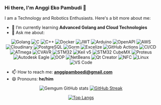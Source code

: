 ### Hi there, I'm Anggi Eko Pambudi 👋

I am a Technology and Robotics Enthusiasts. Here's a bit more about me:

- 🌱 I’m currently learning **Advanced Golang and Cloud Technologies**
- 💬 Ask me about:

<p align="center">
  <img alt="Golang" src="https://img.shields.io/badge/-Golang-00ADD8?style=flat-square&logo=go&logoColor=white" />
  <img alt="C" src="https://img.shields.io/badge/-C-A8B9CC?style=flat-square&logo=c&logoColor=white" />
  <img alt="C++" src="https://img.shields.io/badge/-C++-00599C?style=flat-square&logo=cplusplus&logoColor=white" />
  <img alt="Docker" src="https://img.shields.io/badge/-Docker-46a2f1?style=flat-square&logo=docker&logoColor=white" />
  <img alt="JWT" src="https://img.shields.io/badge/-JWT-000000?style=flat-square&logo=jsonwebtokens&logoColor=white" />
  <img alt="Arduino" src="https://img.shields.io/badge/-Arduino-00979D?style=flat-square&logo=arduino&logoColor=white" />
  <img alt="OpenAPI" src="https://img.shields.io/badge/-OpenAPI-85EA2D?style=flat-square&logo=openapiinitiative&logoColor=white" />
  <img alt="AWS" src="https://img.shields.io/badge/-AWS-232F3E?style=flat-square&logo=amazonaws&logoColor=white" />
  <img alt="Cloudinary" src="https://img.shields.io/badge/-Cloudinary-F38020?style=flat-square&logo=cloudinary&logoColor=white" />
  <img alt="PostgreSQL" src="https://img.shields.io/badge/-PostgreSQL-336791?style=flat-square&logo=postgresql&logoColor=white" />
  <img alt="Gorm" src="https://img.shields.io/badge/-Gorm-3776AB?style=flat-square&logo=go&logoColor=white" />
  <img alt="Excelize" src="https://img.shields.io/badge/-Excelize-217346?style=flat-square&logo=microsoft-excel&logoColor=white" />
  <img alt="GitHub Actions" src="https://img.shields.io/badge/-GitHub_Actions-2088FF?style=flat-square&logo=githubactions&logoColor=white" />
  <img alt="CI/CD" src="https://img.shields.io/badge/-CI%2FCD-222222?style=flat-square&logo=gitlab&logoColor=white" />
  <img alt="ATmega" src="https://img.shields.io/badge/-ATmega-0082FC?style=flat-square&logo=atmel&logoColor=white" />
  <img alt="CVAVR" src="https://img.shields.io/badge/-CVAVR-EE2C2C?style=flat-square&logo=c&logoColor=white" />
  <img alt="STM32" src="https://img.shields.io/badge/-STM32-03234B?style=flat-square&logo=stmicroelectronics&logoColor=white" />
  <img alt="Keil v5" src="https://img.shields.io/badge/-Keil_v5-007396?style=flat-square&logo=arm&logoColor=white" />
  <img alt="STM32 CubeMX" src="https://img.shields.io/badge/-STM32_CubeMX-00AAE7?style=flat-square&logo=stmicroelectronics&logoColor=white" />
  <img alt="Proteus" src="https://img.shields.io/badge/-Proteus-1B72BE?style=flat-square&logo=proteus&logoColor=white" />
  <img alt="Autodesk Eagle" src="https://img.shields.io/badge/-Autodesk_Eagle-0696D7?style=flat-square&logo=autodesk&logoColor=white" />
  <img alt="OOP" src="https://img.shields.io/badge/-OOP-009688?style=flat-square&logo=objectorientedprogramming&logoColor=white" />
  <img alt="NetBeans" src="https://img.shields.io/badge/-NetBeans-1B6AC6?style=flat-square&logo=apachenetbeanside&logoColor=white" />
  <img alt="Qt Creator" src="https://img.shields.io/badge/-Qt_Creator-41CD52?style=flat-square&logo=qt&logoColor=white" />
  <img alt="NFC" src="https://img.shields.io/badge/-NFC-0082FC?style=flat-square&logo=nfc&logoColor=white" />
  <img alt="Linux" src="https://img.shields.io/badge/-Linux-FCC624?style=flat-square&logo=linux&logoColor=black" />
  <img alt="VS Code" src="https://img.shields.io/badge/-VS_Code-007ACC?style=flat-square&logo=visualstudiocode&logoColor=white" />
</p>

- 📫 How to reach me: **[anggipamboedi@gmail.com](mailto:anggipamboedi@gmail.com)**
- 😄 Pronouns: **he/him**
  
<div align="center">

  ![Gemgum GitHub stats](https://github-readme-stats.vercel.app/api?username=gemgum&show_icons=true&bg_color=00000000&title_color=00ADD8&icon_color=00ADD8&text_bold=true&text_color=00ADD8&disable_animations=true&border_radius=10&border_color=00ADD8)
    [![GitHub Streak](https://github-readme-streak-stats.herokuapp.com?user=gemgum&theme=transparent&ring=FF4500&fire=FFD700&currStreakNum=00ADD8&currStreakLabel=00ADD8&sideNums=00ADD8&dates=00ADD8&background=00000000&stroke=00ADD8&sideLabels=00ADD8&disable_animations=true&border_radius=10&border_color=00ADD8)](https://git.io/streak-stats)

</div>

<div align="center">

 [![Top Langs](https://github-readme-stats.vercel.app/api/top-langs/?username=gemgum&hide=html&bg_color=00000000&title_color=00ADD8&text_color=00ADD8&disable_animations=true&border_radius=50&border_color=00ADD8)](https://github.com/anuraghazra/github-readme-stats)

</div>

